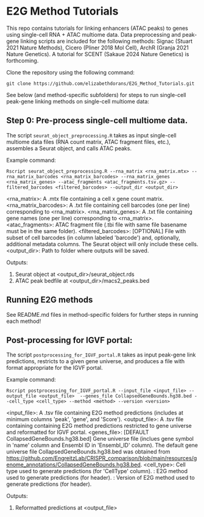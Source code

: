 # E2G Method Tutorials
This repo contains tutorials for linking enhancers (ATAC peaks) to genes using single-cell RNA + ATAC multiome data. Data preprocessing and peak-gene linking scripts are included for the following methods: Signac (Stuart 2021 Nature Methods), Cicero (Pliner 2018 Mol Cell), ArchR (Granja 2021 Nature Genetics). A tutorial for SCENT (Sakaue 2024 Nature Genetics) is forthcoming.

Clone the repository using the following command: 

`git clone https://github.com/elizabethdorans/E2G_Method_Tutorials.git`

See below (and method-specific subfolders) for steps to run single-cell peak-gene linking methods on single-cell multiome data:

## Step 0: Pre-process single-cell multiome data.

The script `seurat_object_preprocessing.R` takes as input single-cell multiome data files (RNA count matrix, ATAC fragment files, etc.), assembles a Seurat object, and calls ATAC peaks.

Example command: 

`Rscript seurat_object_preprocessing.R --rna_matrix <rna_matrix.mtx> --rna_matrix_barcodes <rna_matrix_barcodes> --rna_matrix_genes <rna_matrix_genes> --atac_fragments <atac_fragments.tsv.gz> --filtered_barcodes <filtered_barcodes> --output_dir <output_dir>`

<rna_matrix>: A .mtx file containing a cell x gene count matrix.
<rna_matrix_barcodes>: A .txt file containing cell barcodes (one per line) corresponding to <rna_matrix>.
<rna_matrix_genes>: A .txt file containing gene names (one per line) corresponding to <rna_matrix>.
<atac_fragments>: ATAC fragment file (.tbi file with same file basename must be in the same folder).
<filtered_barcodes>: [OPTIONAL] File with subset of cell barcodes (in column labeled 'barcode') and, optionally, additional metadata columns. The Seurat object will only include these cells.
<output_dir>: Path to folder where outputs will be saved.
                    
Outputs: 

1) Seurat object at <output_dir>/seurat_object.rds
2) ATAC peak bedfile at <output_dir>/macs2_peaks.bed

## Running E2G methods

See README.md files in method-specific folders for further steps in running each method!

## Post-processing for IGVF portal:

The script `postprocessing_for_IGVF_portal.R` takes as input peak-gene link predictions, restricts to a given gene universe, and produces a file with format appropriate for the IGVF portal.

Example command: 

`Rscript postprocessing_for_IGVF_portal.R --input_file <input_file> --output_file <output_file>  --genes_file CollapsedGeneBounds.hg38.bed --cell_type <cell_type> --method <method> --version <version>`

<input_file>: A .tsv file containing E2G method predictions (includes at minimum columns 'peak', 'gene', and 'Score').
<output_file>: A .tsv file containing containing E2G method predictions restricted to gene universe and reformatted for IGVF portal.
<genes_file>: [DEFAULT CollapsedGeneBounds.hg38.bed] Gene universe file (inclues gene symbol in 'name' column and Ensembl ID in 'Ensembl_ID' column). The default gene universe file CollapsedGeneBounds.hg38.bed was obtained from https://github.com/EngreitzLab/CRISPR_comparison/blob/main/resources/genome_annotations/CollapsedGeneBounds.hg38.bed.
<cell_type>: Cell type used to generate predictions (for 'CellType' column).
<method>: E2G method used to generate predictions (for header).
<version>: Version of E2G method used to generate predictions (for header).
                    
Outputs: 

1) Reformatted predictions at <output_file>
